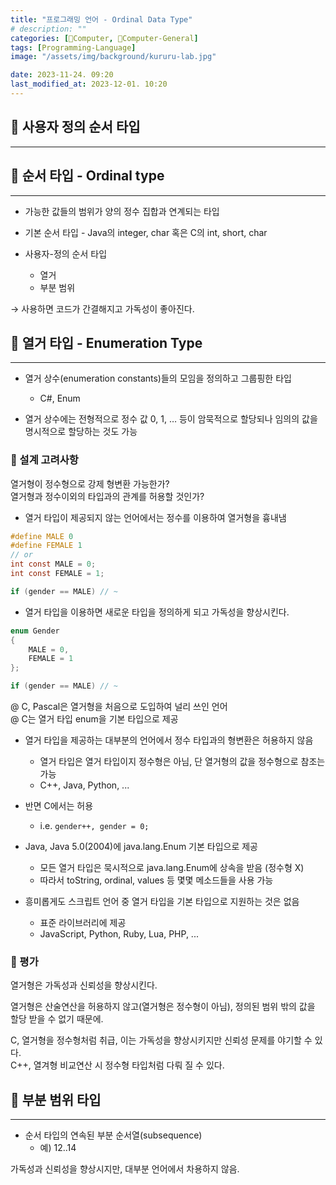 ```yaml
---
title: "프로그래밍 언어 - Ordinal Data Type"
# description: ""
categories: [💫Computer, 🌚Computer-General]
tags: [Programming-Language]
image: "/assets/img/background/kururu-lab.jpg"

date: 2023-11-24. 09:20
last_modified_at: 2023-12-01. 10:20
---
```


## 💫 사용자 정의 순서 타입

---

## 💫 순서 타입 - Ordinal type

---

- 가능한 값들의 범위가 양의 정수 집합과 연계되는 타입
- 기본 순서 타입 - Java의 integer, char 혹은 C의 int, short, char

- 사용자-정의 순서 타입
  - 열거
  - 부분 범위

→ 사용하면 코드가 간결해지고 가독성이 좋아진다.  

## 💫 열거 타입 - Enumeration Type

---

- 열거 상수(enumeration constants)들의 모임을 정의하고 그룹핑한 타입
  - C#, Enum

- 열거 상수에는 전형적으로 정수 값 0, 1, … 등이 암묵적으로 할당되나 임의의 값을 명시적으로 할당하는 것도 가능

### 🫧 설계 고려사항

열거형이 정수형으로 강제 형변환 가능한가?  
열거형과 정수이외의 타입과의 관계를 허용할 것인가?  

- 열거 타입이 제공되지 않는 언어에서는 정수를 이용하여 열거형을 흉내냄

```c
#define MALE 0
#define FEMALE 1
// or
int const MALE = 0;
int const FEMALE = 1;

if (gender == MALE) // ~
```

- 열거 타입을 이용하면 새로운 타입을 정의하게 되고 가독성을 향상시킨다.

```c
enum Gender
{
    MALE = 0,
    FEMALE = 1
};

if (gender == MALE) // ~
```

@ C, Pascal은 열거형을 처음으로 도입하여 널리 쓰인 언어  
@ C는 열거 타입 enum을 기본 타입으로 제공  

- 열거 타입을 제공하는 대부분의 언어에서 정수 타입과의 형변환은 허용하지 않음
  - 열거 타입은 열거 타입이지 정수형은 아님, 단 열거형의 값을 정수형으로 참조는 가능
  - C++, Java, Python, ...
- 반면 C에서는 허용
  - i.e. `gender++, gender = 0;`

- Java, Java 5.0(2004)에 java.lang.Enum 기본 타입으로 제공
  - 모든 열거 타입은 묵시적으로 java.lang.Enum에 상속을 받음 (정수형 X)
  - 따라서 toString, ordinal, values 등 몇몇 메소드들을 사용 가능

- 흥미롭게도 스크립트 언어 중 열거 타입을 기본 타입으로 지원하는 것은 없음
  - 표준 라이브러리에 제공
  - JavaScript, Python, Ruby, Lua, PHP, ...

### 🫧 평가

열거형은 가독성과 신뢰성을 향상시킨다.  

열거형은 산술연산을 허용하지 않고(열거형은 정수형이 아님), 정의된 범위 밖의 값을 할당 받을 수 없기 때문에.  

C, 열거형을 정수형처럼 취급, 이는 가독성을 향상시키지만 신뢰성 문제를 야기할 수 있다.  
C++, 열겨형 비교연산 시 정수형 타입처럼 다뤄 질 수 있다.  

## 💫 부분 범위 타입

---

- 순서 타입의 연속된 부분 순서열(subsequence)
  - 예) 12..14

가독성과 신뢰성을 향상시지만, 대부분 언어에서 차용하지 않음.  
